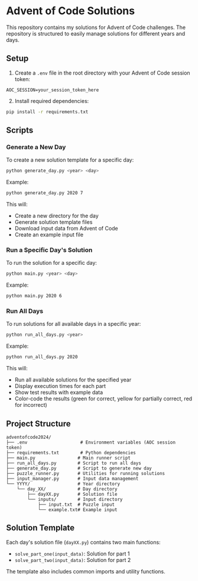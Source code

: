# Advent of Code Solutions

This repository contains my solutions for Advent of Code challenges. The repository is structured to easily manage solutions for different years and days.

## Setup

1. Create a `.env` file in the root directory with your Advent of Code session token:
```
AOC_SESSION=your_session_token_here
```

2. Install required dependencies:
```bash
pip install -r requirements.txt
```

## Scripts

### Generate a New Day
To create a new solution template for a specific day:

```bash
python generate_day.py <year> <day>
```

Example:
```bash
python generate_day.py 2020 7
```

This will:
- Create a new directory for the day
- Generate solution template files
- Download input data from Advent of Code
- Create an example input file

### Run a Specific Day's Solution
To run the solution for a specific day:

```bash
python main.py <year> <day>
```

Example:
```bash
python main.py 2020 6
```

### Run All Days
To run solutions for all available days in a specific year:

```bash
python run_all_days.py <year>
```

Example:
```bash
python run_all_days.py 2020
```

This will:
- Run all available solutions for the specified year
- Display execution times for each part
- Show test results with example data
- Color-code the results (green for correct, yellow for partially correct, red for incorrect)

## Project Structure

```
adventofcode2024/
├── .env                    # Environment variables (AOC session token)
├── requirements.txt        # Python dependencies
├── main.py                # Main runner script
├── run_all_days.py        # Script to run all days
├── generate_day.py        # Script to generate new day
├── puzzle_runner.py       # Utilities for running solutions
├── input_manager.py       # Input data management
└── YYYY/                  # Year directory
    └── day_XX/            # Day directory
        ├── dayXX.py       # Solution file
        └── inputs/        # Input directory
            ├── input.txt  # Puzzle input
            └── example.txt# Example input
```

## Solution Template
Each day's solution file (`dayXX.py`) contains two main functions:
- `solve_part_one(input_data)`: Solution for part 1
- `solve_part_two(input_data)`: Solution for part 2

The template also includes common imports and utility functions.

